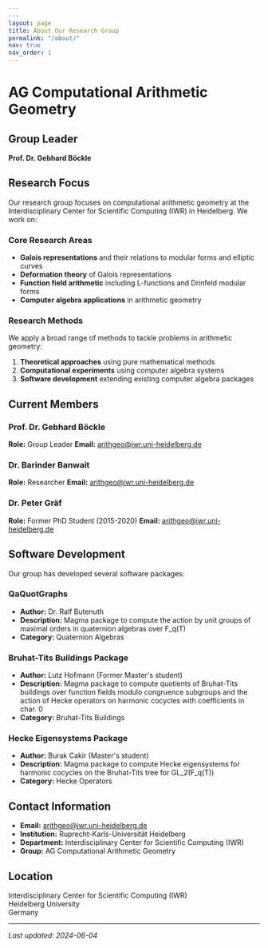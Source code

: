 ```yaml
---
---
layout: page
title: About Our Research Group
permalink: "/about/"
nav: true
nav_order: 1
---
```


# AG Computational Arithmetic Geometry

## Group Leader

**Prof. Dr. Gebhard Böckle**

## Research Focus

Our research group focuses on computational arithmetic geometry at the Interdisciplinary Center for Scientific Computing (IWR) in Heidelberg. We work on:

### Core Research Areas

- **Galois representations** and their relations to modular forms and elliptic curves
- **Deformation theory** of Galois representations
- **Function field arithmetic** including L-functions and Drinfeld modular forms
- **Computer algebra applications** in arithmetic geometry

### Research Methods

We apply a broad range of methods to tackle problems in arithmetic geometry:

1. **Theoretical approaches** using pure mathematical methods
2. **Computational experiments** using computer algebra systems
3. **Software development** extending existing computer algebra packages

## Current Members

### Prof. Dr. Gebhard Böckle
**Role:** Group Leader
**Email:** arithgeo@iwr.uni-heidelberg.de

### Dr. Barinder Banwait
**Role:** Researcher
**Email:** arithgeo@iwr.uni-heidelberg.de

### Dr. Peter Gräf
**Role:** Former PhD Student (2015-2020)
**Email:** arithgeo@iwr.uni-heidelberg.de

## Software Development

Our group has developed several software packages:

### QaQuotGraphs
- **Author:** Dr. Ralf Butenuth
- **Description:** Magma package to compute the action by unit groups of maximal orders in quaternion algebras over F_q(T)
- **Category:** Quaternion Algebras

### Bruhat-Tits Buildings Package
- **Author:** Lutz Hofmann (Former Master's student)
- **Description:** Magma package to compute quotients of Bruhat-Tits buildings over function fields modulo congruence subgroups and the action of Hecke operators on harmonic cocycles with coefficients in char. 0
- **Category:** Bruhat-Tits Buildings

### Hecke Eigensystems Package
- **Author:** Burak Cakir (Master's student)
- **Description:** Magma package to compute Hecke eigensystems for harmonic cocycles on the Bruhat-Tits tree for GL_2(F_q(T))
- **Category:** Hecke Operators

## Contact Information

- **Email:** arithgeo@iwr.uni-heidelberg.de
- **Institution:** Ruprecht-Karls-Universität Heidelberg
- **Department:** Interdisciplinary Center for Scientific Computing (IWR)
- **Group:** AG Computational Arithmetic Geometry

## Location

Interdisciplinary Center for Scientific Computing (IWR)  
Heidelberg University  
Germany

---

*Last updated: 2024-06-04*
